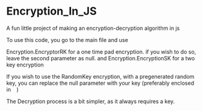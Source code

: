 # Encryption_In_JS
A fun little project of making an encryption-decryption algorithm in js 



To use this code, you go to the main file and use 

Encryption.EncryptorRK for a one time pad encryption. if you wish to do so, leave the second parameter as null.
and
Encryption.EncryptionSK for a two key encryption

If you wish to use the RandomKey encryption, with a pregenerated random key, you can replace the null parameter with your key (preferably enclosed in  ` ` )

The Decryption process is a bit simpler, as it always requires a key.
